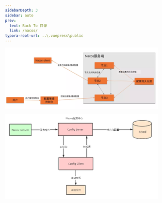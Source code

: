 ```yaml
---
sidebarDepth: 3
sidebar: auto
prev:
  text: Back To 目录
  link: /nacos/
typora-root-url: ..\.vuepress\public
---
```


![img](/images/nacos/15455.png)



![img](/images/nacos/14998.png)

